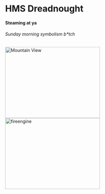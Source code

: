 <h1>HMS Dreadnought</h1>
<h4>Steaming at ya</h4>
<h6>Sunday morning symbolism b*tch</h6>
<img src="https://upload.wikimedia.org/wikipedia/commons/d/dc/Gangut_battleship.jpg" alt="Mountain View" style="width:304px;height:228px;">
<img src="http://combiboilersleeds.com/images/obsolete/obsolete-8.jpg" alt="fireengine" style="width:304px;height:228px;">
